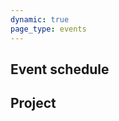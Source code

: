 ```yaml
---
dynamic: true
page_type: events
---
```


<script setup>
import { useData } from 'vitepress'
const { params, frontmatter: f } = useData()
</script>

<EventDetails v-bind="f" />

<!-- @content -->

<EventAnnouncement v-bind="f" />

<youtube-embed v-if="f.youtube_video" :video="f.youtube_video"></youtube-embed>

<youtube-embed v-if="f.live_stream" :video="f.live_stream"></youtube-embed>

<h2 v-if="f?.schedule.length>0">Event schedule</h2>

<EventSchedule :schedule="f?.schedule" />

<EventMedia class="mt-4" :media="f.media" />

## Project

<ProjectCard class="m-4 max-w-55ch" v-bind="f?.project" />

<!-- <pre class="text-xs">{{ frontmatter }}</pre> -->
